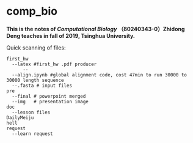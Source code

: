 <!--
 * @Description: 
 * @Version: 
 * @School: Tsinghua Univ
 * @Date: 2019-11-09 22:31:29
 * @LastEditors: Xie Yufeng
 * @LastEditTime: 2019-11-09 22:53:39
 -->
# comp_bio
**This is the notes of *Computational Biology* （80240343-0）Zhidong Deng teaches in fall of 2019, Tsinghua University.**

Quick scanning of files:
```
first_hw
  --latex #first_hw .pdf producer
      --
  --align.ipynb #global alignment code, cost 47min to run 30000 to 30000 length sequence
  --.fasta # input files
pre
  --final # powerpoint merged
  --img   # presentation image
doc
  --lesson files
DailyMeiju
hell
request
  --learn request

```